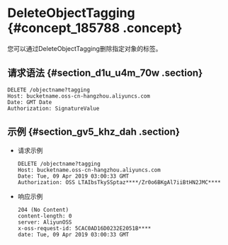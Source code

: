 # DeleteObjectTagging {#concept_185788 .concept}

您可以通过DeleteObjectTagging删除指定对象的标签。

## 请求语法 {#section_d1u_u4m_70w .section}

``` {#codeblock_g5l_n4b_mbt}
DELETE /objectname?tagging
Host: bucketname.oss‐cn‐hangzhou.aliyuncs.com
Date: GMT Date
Authorization: SignatureValue
```

## 示例 {#section_gv5_khz_dah .section}

-   请求示例

    ``` {#codeblock_gll_enn_p5a}
    DELETE /objectname?tagging
    Host: bucketname.oss‐cn‐hangzhou.aliyuncs.com
    Date: Tue, 09 Apr 2019 03:00:33 GMT
    Authorization: OSS LTAIbsTkySSptaz****/Zr0o6BKgAl7iiBtHN2JMC****
    ```

-   响应示例

    ``` {#codeblock_1f2_39b_nut}
    204 (No Content)
    content‐length: 0
    server: AliyunOSS
    x‐oss‐request‐id: 5CAC0AD16D0232E2051B****
    date: Tue, 09 Apr 2019 03:00:33 GMT
    ```


